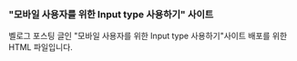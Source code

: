### "모바일 사용자를 위한 Input type 사용하기" 사이트

벨로그 포스팅 글인 "모바일 사용자를 위한 Input type 사용하기"사이트
배포를 위한 HTML 파일입니다.
